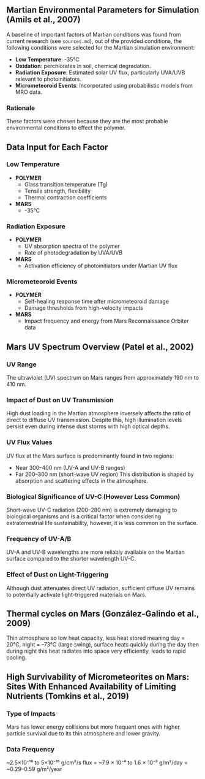 ## Martian Environmental Parameters for Simulation (Amils et al., 2007)

A baseline of important factors of Martian conditions was found from current research (see `sources.md`), out of the provided conditions, the following conditions were selected for the Martian simulation environment:

- **Low Temperature**: -35°C
- **Oxidation**: perchlorates in soil, chemical degradation.
- **Radiation Exposure**: Estimated solar UV flux, particularly UVA/UVB relevant to photoinitiators.
- **Micrometeoroid Events**: Incorporated using probabilistic models from MRO data.

### Rationale

These factors were chosen because they are the most probable environmental conditions to effect the polymer.

## Data Input for Each Factor

### Low Temperature
- **POLYMER**
  - Glass transition temperature (Tg)
  - Tensile strength, flexibility
  - Thermal contraction coefficients
- **MARS**
  - -35°C

### Radiation Exposure
- **POLYMER**
  - UV absorption spectra of the polymer
  - Rate of photodegradation by UVA/UVB
- **MARS**
  - Activation efficiency of photoinitiators under Martian UV flux

### Micrometeoroid Events
- **POLYMER**
  - Self-healing response time after micrometeoroid damage
  - Damage thresholds from high-velocity impacts
- **MARS**
  - Impact frequency and energy from Mars Reconnaissance Orbiter data

## Mars UV Spectrum Overview (Patel et al., 2002)

### UV Range
The ultraviolet (UV) spectrum on Mars ranges from approximately 190 nm to 410 nm.

### Impact of Dust on UV Transmission
High dust loading in the Martian atmosphere inversely affects the ratio of direct to diffuse UV transmission. Despite this, high illumination levels persist even during intense dust storms with high optical depths.

### UV Flux Values
UV flux at the Mars surface is predominantly found in two regions:

- Near 300–400 nm (UV-A and UV-B ranges)
- Far 200–300 nm (short-wave UV region)
This distribution is shaped by absorption and scattering effects in the atmosphere.

### Biological Significance of UV-C (However Less Common)
Short-wave UV-C radiation (200–280 nm) is extremely damaging to biological organisms and is a critical factor when considering extraterrestrial life sustainability, however, it is less common on the surface.

### Frequency of UV-A/B
UV-A and UV-B wavelengths are more reliably available on the Martian surface compared to the shorter wavelength UV-C.

### Effect of Dust on Light-Triggering
Although dust attenuates direct UV radiation, sufficient diffuse UV remains to potentially activate light-triggered materials on Mars.

## Thermal cycles on Mars (González-Galindo et al., 2009)

Thin atmosphere so low heat capacity, less heat stored meaning day = 20°C, night = -73°C (large swing), surface heats quickly during the day then during night this heat radiates into space very efficiently, leads to rapid cooling.

## High Survivability of Micrometeorites on Mars: Sites With Enhanced Availability of Limiting Nutrients (Tomkins et al., 2019)

### Type of Impacts
Mars has lower energy collisions but more frequent ones with higher particle survival due to its thin atmosphere and lower gravity.

### Data Frequency
~2.5×10⁻¹⁶ to 5×10⁻¹⁶ g/cm²/s flux = ~7.9 × 10⁻⁴ to 1.6 × 10⁻³ g/m²/day = ~0.29–0.59 g/m²/year
